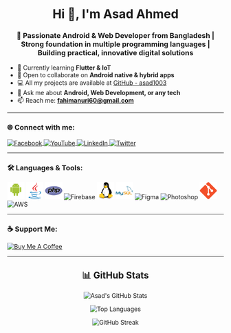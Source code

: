 <h1 align="center">Hi 👋, I'm Asad Ahmed</h1>
<h3 align="center">
  🚀 Passionate Android & Web Developer from Bangladesh | Strong foundation in multiple programming languages | Building practical, innovative digital solutions
</h3>

- 🌱 Currently learning **Flutter & IoT**  
- 👯 Open to collaborate on **Android native & hybrid apps**  
- 💻 All my projects are available at [GitHub - asad1003](https://github.com/asad1003)  
- 💬 Ask me about **Android, Web Development, or any tech**  
- 📫 Reach me: **fahimanuri60@gmail.com**  

---

<h3 align="left">🌐 Connect with me:</h3>
<p align="left">
  <a href="https://facebook.com/profile.php?id=100078980270381" target="_blank">
    <img align="center" src="https://raw.githubusercontent.com/rahuldkjain/github-profile-readme-generator/master/src/images/icons/Social/facebook.svg" alt="Facebook" height="30" width="40" />
  </a>
  <a href="https://www.youtube.com/@asadzone522" target="_blank">
    <img align="center" src="https://raw.githubusercontent.com/rahuldkjain/github-profile-readme-generator/master/src/images/icons/Social/youtube.svg" alt="YouTube" height="30" width="40" />
  </a>
  <a href="https://linkedin.com/in/asad-ahmed" target="_blank">
    <img align="center" src="https://cdn.jsdelivr.net/gh/simple-icons/simple-icons/icons/linkedin.svg" alt="LinkedIn" height="30" width="40"/>
  </a>
  <a href="https://twitter.com/asadahmed" target="_blank">
    <img align="center" src="https://cdn.jsdelivr.net/gh/simple-icons/simple-icons/icons/twitter.svg" alt="Twitter" height="30" width="40"/>
  </a>
</p>

---

<h3 align="left">🛠️ Languages & Tools:</h3>
<p align="left">
  <img src="https://raw.githubusercontent.com/devicons/devicon/master/icons/android/android-original-wordmark.svg" alt="Android" width="40" height="40"/>
  <img src="https://raw.githubusercontent.com/devicons/devicon/master/icons/java/java-original.svg" alt="Java" width="40" height="40"/>
  <img src="https://raw.githubusercontent.com/devicons/devicon/master/icons/php/php-original.svg" alt="PHP" width="40" height="40"/>
  <img src="https://www.vectorlogo.zone/logos/firebase/firebase-icon.svg" alt="Firebase" width="40" height="40"/>
  <img src="https://raw.githubusercontent.com/devicons/devicon/master/icons/linux/linux-original.svg" alt="Linux" width="40" height="40"/>
  <img src="https://raw.githubusercontent.com/devicons/devicon/master/icons/mysql/mysql-original-wordmark.svg" alt="MySQL" width="40" height="40"/>
  <img src="https://www.vectorlogo.zone/logos/figma/figma-icon.svg" alt="Figma" width="40" height="40"/>
  <img src="https://www.vectorlogo.zone/logos/photoshop/photoshop-icon.svg" alt="Photoshop" width="40" height="40"/>
  <img src="https://raw.githubusercontent.com/devicons/devicon/master/icons/git/git-original.svg" alt="Git" width="40" height="40"/>
  <img src="https://cdn.jsdelivr.net/gh/devicons/devicon/icons/aws/aws-original.svg" alt="AWS" width="40" height="40"/>
</p>

---

<h3 align="left">☕ Support Me:</h3>
<p>
  <a href="https://www.buymeacoffee.com/bikash" target="_blank">
    <img src="https://cdn.buymeacoffee.com/buttons/v2/default-yellow.png" height="50" width="210" alt="Buy Me A Coffee" />
  </a>
</p>

---

<h2 align="center">📊 GitHub Stats</h2>
<p align="center">
  <img src="https://github-readme-stats.vercel.app/api?username=asad1003&show_icons=true&theme=radical" alt="Asad's GitHub Stats" />
</p>
<p align="center">
  <img src="https://github-readme-stats.vercel.app/api/top-langs/?username=asad1003&layout=compact&theme=radical" alt="Top Languages" />
</p>
<p align="center">
  <img src="https://github-readme-streak-stats.herokuapp.com/?user=asad1003&theme=radical" alt="GitHub Streak" />
</p>
